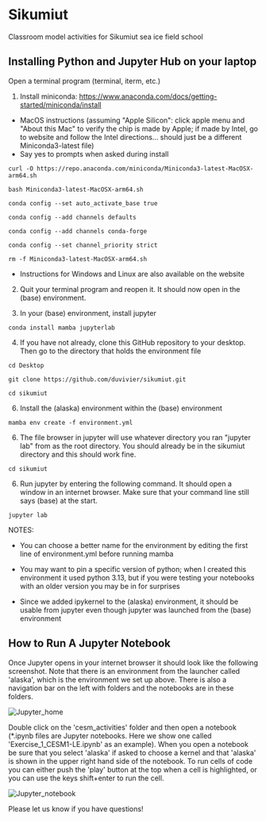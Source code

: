 # Sikumiut
Classroom model activities for Sikumiut sea ice field school


## Installing Python and Jupyter Hub on  your laptop

Open a terminal program (terminal, iterm, etc.)

1. Install miniconda: https://www.anaconda.com/docs/getting-started/miniconda/install

  -  MacOS instructions (assuming "Apple Silicon": click apple menu and "About this Mac"
      to verify the chip is made by Apple; if made by Intel, go to website and follow the
      Intel directions... should just be a different Miniconda3-latest file)
  - Say yes to prompts when asked during install

```
curl -O https://repo.anaconda.com/miniconda/Miniconda3-latest-MacOSX-arm64.sh
```
```
bash Miniconda3-latest-MacOSX-arm64.sh
```
```
conda config --set auto_activate_base true
```
```
conda config --add channels defaults
```
```
conda config --add channels conda-forge
```
```
conda config --set channel_priority strict
```
```
rm -f Miniconda3-latest-MacOSX-arm64.sh
```

  - Instructions for Windows and Linux are also available on the website

2. Quit your terminal program and reopen it. It should now open in the (base) environment.

3. In your (base) environment, install jupyter

```
conda install mamba jupyterlab
```

4. If you have not already, clone this GitHub repository to your desktop. Then go to the directory that holds the environment file
   
```
cd Desktop
```
```
git clone https://github.com/duvivier/sikumiut.git
```
```
cd sikumiut
```

6. Install the (alaska) environment within the (base) environment

```
mamba env create -f environment.yml
```

6. The file browser in jupyter will use whatever directory you ran "jupyter lab" from as
  the root directory. You should already be in the sikumiut directory and this should work fine.

```
cd sikumiut
```

6. Run jupyter by entering the following command. It should open a window in an internet browser.
   Make sure that your command line still says (base) at the start.

```
jupyter lab
```

NOTES:

* You can choose a better name for the environment by editing the first line of
  environment.yml before running mamba

* You may want to pin a specific version of python; when I created this environment it used
  python 3.13, but if you were testing your notebooks with an older version you may be in
  for surprises

* Since we added ipykernel to the (alaska) environment, it should be usable from jupyter
  even though jupyter was launched from the (base) environment


## How to Run A Jupyter Notebook

Once Jupyter opens in your internet browser it should look like the following screenshot. 
Note that there is an environment from the launcher called 'alaska', which is the environment
we set up above. There is also a navigation bar on the left with folders and the notebooks
are in these folders.

![Jupyter_home](https://github.com/user-attachments/assets/f6fdb21a-cd8e-4bbb-aca6-2f9c89524da0)

Double click on the 'cesm_activities' folder and then open a notebook (*.ipynb files are Jupyter
notebooks. Here we show one called 'Exercise_1_CESM1-LE.ipynb' as an example). 
When you open a notebook be sure that you select 'alaska' if asked 
to choose a kernel and that 'alaska' is shown in the upper right hand side of the notebook.
To run cells of code you can either push the 'play' button at the top when a cell is highlighted, 
or you can use the keys shift+enter to run the cell.

![Jupyter_notebook](https://github.com/user-attachments/assets/ed704862-47d8-4020-96c2-1532a460f56d)


Please let us know if you have questions!
